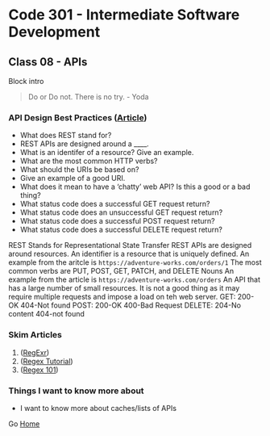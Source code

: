 # Code 301 - Intermediate Software Development

## Class 08 - APIs

Block intro

> Do or Do not. There is no try. - Yoda

### API Design Best Practices ([Article](https://docs.microsoft.com/en-us/azure/architecture/best-practices/api-design))

* What does REST stand for?
* REST APIs are designed around a ____.
* What is an identifer of a resource? Give an example.
* What are the most common HTTP verbs?
* What should the URIs be based on?
* Give an example of a good URI.
* What does it mean to have a ‘chatty’ web API? Is this a good or a bad thing?
* What status code does a successful GET request return?
* What status code does an unsuccessful GET request return?
* What status code does a successful POST request return?
* What status code does a successful DELETE request return?

REST Stands for Representational State Transfer
REST APIs are designed around resources.
An identifier is a resource that is uniquely defined. An example from the aritcle is ```https://adventure-works.com/orders/1```
The most common verbs are PUT, POST, GET, PATCH, and DELETE
Nouns
An example from the article is ```https://adventure-works.com/orders```
An API that has a large number of small resources. It is not a good thing as it may require multiple requests and impose a load on teh web server.
GET: 200-OK 404-Not found
POST: 200-OK 400-Bad Request
DELETE: 204-No content 404-not found

### Skim Articles
 
 1. ([RegExr](https://regexr.com/))
 1. ([Regex Tutorial](https://medium.com/factory-mind/regex-tutorial-a-simple-cheatsheet-by-examples-649dc1c3f285))
 1. ([Regex 101](https://regex101.com/))

### Things I want to know more about

* I want to know more about caches/lists of APIs 

Go [Home](index.md)